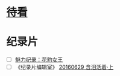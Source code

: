 # [待看](https://github.com/noteMay/blog/issues/40)

# 纪录片

- [ ] [魅力纪录：花豹女王](https://www.bilibili.com/video/BV1Gs411a76W/)
- [ ] 《纪录片编辑室》 [20160629 含泪活着·上](http://jishi.cctv.com/2016/06/29/VIDEkf7hLfh7M6cK1oRJQbbF160629.shtml)